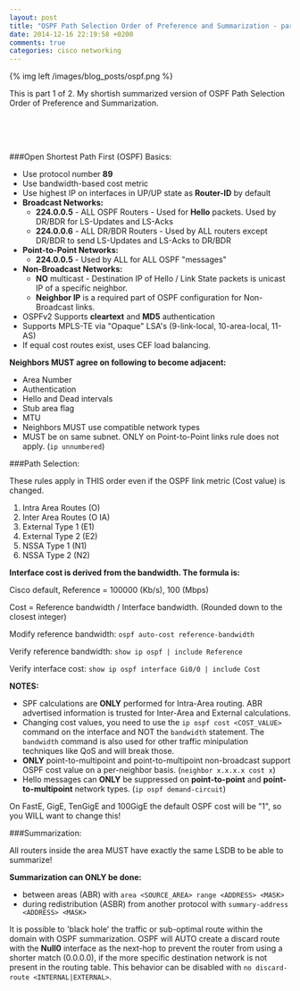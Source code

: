 ```yaml
---
layout: post
title: "OSPF Path Selection Order of Preference and Summarization - part1"
date: 2014-12-16 22:19:58 +0200
comments: true
categories: cisco networking
---
```

{% img left /images/blog_posts/ospf.png %}

This is part 1 of 2. My shortish summarized version of OSPF Path Selection Order of Preference and Summarization.
<!--more-->
<br>
<br>
<br>

###Open Shortest Path First (OSPF) Basics:

* Use protocol number **89**
* Use bandwidth-based cost metric
* Use highest IP on interfaces in UP/UP state as **Router-ID** by default
* **Broadcast Networks:**
  * **224.0.0.5** - ALL OSPF Routers - Used for **Hello** packets. Used by DR/BDR for LS-Updates and LS-Acks
  * **224.0.0.6** - ALL DR/BDR Routers - Used by ALL routers except DR/BDR to send LS-Updates and LS-Acks to DR/BDR
* **Point-to-Point Networks:**
  * **224.0.0.5** - Used by ALL for ALL OSPF "messages"
* **Non-Broadcast Networks:**
  * **NO** multicast - Destination IP of Hello / Link State packets is unicast IP of a specific neighbor.
  * **Neighbor IP** is a required part of OSPF configuration for Non-Broadcast links.
* OSPFv2 Supports **cleartext** and **MD5** authentication
* Supports MPLS-TE via "Opaque" LSA's (9-link-local, 10-area-local, 11-AS)
* If equal cost routes exist, uses CEF load balancing.

**Neighbors MUST agree on following to become adjacent:**
  
* Area Number
* Authentication
* Hello and Dead intervals
* Stub area flag
* MTU
* Neighbors MUST use compatible network types
* MUST be on same subnet. ONLY on Point-to-Point links rule does not apply. (`ip unnumbered`)

###Path Selection:

These rules apply in THIS order even if the OSPF link metric (Cost value) is changed.

1. Intra Area Routes (O)
2. Inter Area Routes (O IA)
3. External Type 1 (E1)
4. External Type 2 (E2)
5. NSSA Type 1 (N1)
6. NSSA Type 2 (N2)

**Interface cost is derived from the bandwidth. The formula is:**

Cisco default, Reference = 100000 (Kb/s), 100 (Mbps)

Cost = Reference bandwidth / Interface bandwidth. (Rounded down to the closest integer)

Modify reference bandwidth: `ospf auto-cost reference-bandwidth`

Verify reference bandwidth: `show ip ospf | include Reference`

Verify interface cost: `show ip ospf interface Gi0/0 | include Cost`

**NOTES:**

- SPF calculations are **ONLY** performed for Intra-Area routing. ABR advertised information is trusted for Inter-Area and External calculations.
- Changing cost values, you need to use the `ip ospf cost <COST_VALUE>` command on the interface and NOT the `bandwidth` statement. The `bandwidth` command is also used for other traffic minipulation techniques like QoS and will break those.
- **ONLY** point-to-multipoint and point-to-multipoint non-broadcast support OSPF cost value on a per-neighbor basis. (`neighbor x.x.x.x cost x`)
- Hello messages can **ONLY** be suppressed on **point-to-point** and **point-to-multipoint** network types. (`ip ospf demand-circuit`)

On FastE, GigE, TenGigE and 100GigE the default OSPF cost will be "1", so you WILL want to change this!

###Summarization:

All routers inside the area MUST have exactly the same LSDB to be able to summarize!

**Summarization can ONLY be done:**

- between areas (ABR) with `area <SOURCE_AREA> range <ADDRESS> <MASK>`
- during redistribution (ASBR) from another protocol with `summary-address <ADDRESS> <MASK>`

It is possible to 'black hole' the traffic or sub-optimal route within the domain with OSPF summarization. OSPF will AUTO create a discard route with the **Null0** interface as the next-hop to prevent the router from using a shorter match (0.0.0.0), if the more specific destination network is not present in the routing table. This behavior can be disabled with `no discard-route <INTERNAL|EXTERNAL>`.
